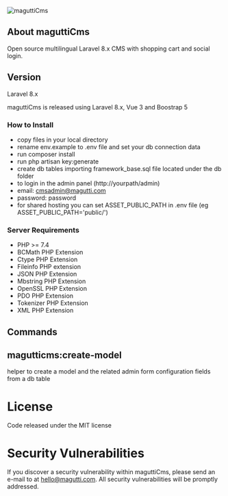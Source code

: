 ![maguttiCms](http://www.magutti.com/public/website/images/logo_colore.png)


## About maguttiCms
Open source multilingual Laravel 8.x CMS with shopping cart and social login.

## Version
Laravel 8.x

maguttiCms is released using Laravel 8.x, Vue 3 and  Boostrap 5

### How to Install
 
 - copy files in your local directory
 - rename env.example to .env file and set your db connection data
 - run composer install
 - run php artisan key:generate
 - create db tables importing framework_base.sql file located under the db folder
 - to login in the admin panel (http://yourpath/admin)
 - email: cmsadmin@magutti.com
 - password: password
 - for shared hosting you can set ASSET_PUBLIC_PATH in .env  file (eg ASSET_PUBLIC_PATH='public/')
   
   
### Server Requirements
 
 - PHP >= 7.4
 - BCMath PHP Extension
 - Ctype PHP Extension
 - Fileinfo PHP extension
 - JSON PHP Extension
 - Mbstring PHP Extension
 - OpenSSL PHP Extension
 - PDO PHP Extension
 - Tokenizer PHP Extension
 - XML PHP Extension


## Commands
## magutticms:create-model
helper to create a model and the related admin form configuration fields from a db table 

License
=======
Code released under the MIT license

Security Vulnerabilities
=======
If you discover a security vulnerability within maguttiCms, please send an e-mail to  at hello@magutti.com. All security vulnerabilities will be promptly addressed.

